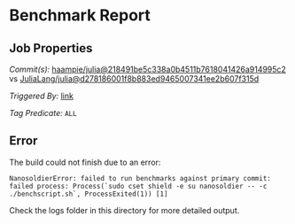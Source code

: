 # Benchmark Report

## Job Properties

*Commit(s):* [haampie/julia@218491be5c338a0b4511b7618041426a914995c2](https://github.com/haampie/julia/commit/218491be5c338a0b4511b7618041426a914995c2) vs [JuliaLang/julia@d278186001f8b883ed9465007341ee2b607f315d](https://github.com/JuliaLang/julia/commit/d278186001f8b883ed9465007341ee2b607f315d)

*Triggered By:* [link](https://github.com/JuliaLang/julia/pull/27386#issuecomment-394175422)

*Tag Predicate:* `ALL`

## Error

The build could not finish due to an error:

```
NanosoldierError: failed to run benchmarks against primary commit: failed process: Process(`sudo cset shield -e su nanosoldier -- -c ./benchscript.sh`, ProcessExited(1)) [1]
```

Check the logs folder in this directory for more detailed output.

